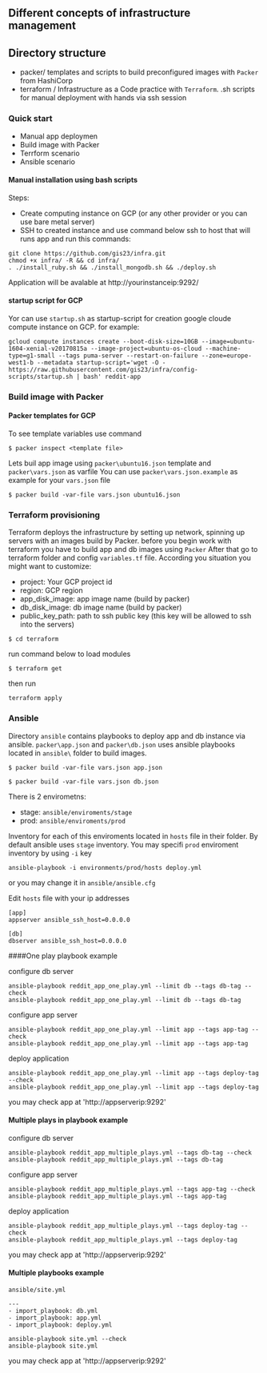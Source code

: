 ## Different concepts of infrastructure management

## Directory structure

* packer/ templates and scripts to build preconfigured images with `Packer` from HashiCorp
* terraform / Infrastructure as a Code practice with `Terraform`.
.sh scripts for manual deployment with hands via ssh session

### Quick start

- Manual app deploymen
- Build image with Packer
- Terrform scenario
- Ansible scenario


#### Manual installation using bash scripts

Steps:
- Create computing instance on GCP (or any other provider or you can use bare metal server)
- SSH to created instance and use command below
ssh to host that will runs app and run this commands:
```
git clone https://github.com/gis23/infra.git
chmod +x infra/ -R && cd infra/
. ./install_ruby.sh && ./install_mongodb.sh && ./deploy.sh
```

Application will be avalable at http://yourinstanceip:9292/


#### startup script for GCP
Yor can use `startup.sh` as startup-script for creation google cloude compute instance on GCP.
for example:
```
gcloud compute instances create --boot-disk-size=10GB --image=ubuntu-1604-xenial-v20170815a --image-project=ubuntu-os-cloud --machine-type=g1-small --tags puma-server --restart-on-failure --zone=europe-west1-b --metadata startup-script='wget -O - https://raw.githubusercontent.com/gis23/infra/config-scripts/startup.sh | bash' reddit-app
```

### Build image with Packer
#### Packer templates for GCP

To see template variables use command

```
$ packer inspect <template file>
```

Lets buil app image using `packer\ubuntu16.json` template and `packer\vars.json` as varfile
You can use `packer\vars.json.example` as example for your `vars.json` file

```
$ packer build -var-file vars.json ubuntu16.json
```

### Terraform provisioning
Terraform deploys the infrastructure by setting up network, spinning up servers with an images build by Packer.
before you begin work with terraform you have to build app and db images using `Packer`
After that go to terraform folder and config `variables.tf` file.
According you situation you might want to customize:

* project: Your GCP project id
* region: GCP region
* app_disk_image: app image name (build by packer)
* db_disk_image: db image name (build by packer)
* public_key_path: path to ssh public key (this key will be allowed to ssh into the servers)

```
$ cd terraform
```
run command below to load modules
```
$ terraform get
```
then run
```
terraform apply
```

### Ansible
Directory `ansible` contains playbooks to deploy app and db instance via ansible.
`packer\app.json` and `packer\db.json` uses ansible playbooks located in `ansible\` folder to build images.

```
$ packer build -var-file vars.json app.json
```
```
$ packer build -var-file vars.json db.json
```

There is 2 envirometns:
* stage: `ansible/enviroments/stage`
* prod: `ansible/enviroments/prod`

Inventory for each of this enviroments located in `hosts` file in their folder.
By default ansible uses `stage` inventory.
You may specifi `prod` enviroment inventory by using `-i` key

```
ansible-playbook -i environments/prod/hosts deploy.yml
```
or you may change it in `ansible/ansible.cfg`

Edit `hosts` file with your ip addresses

```
[app]
appserver ansible_ssh_host=0.0.0.0

[db]
dbserver ansible_ssh_host=0.0.0.0
```

####One play playbook example

configure db server
```
ansible-playbook reddit_app_one_play.yml --limit db --tags db-tag --check
ansible-playbook reddit_app_one_play.yml --limit db --tags db-tag
```

configure app server
```
ansible-playbook reddit_app_one_play.yml --limit app --tags app-tag --check
ansible-playbook reddit_app_one_play.yml --limit app --tags app-tag
```

deploy application
```
ansible-playbook reddit_app_one_play.yml --limit app --tags deploy-tag --check
ansible-playbook reddit_app_one_play.yml --limit app --tags deploy-tag
```

you may check app at 'http://appserverip:9292'

#### Multiple plays in playbook example

configure db server
```
ansible-playbook reddit_app_multiple_plays.yml --tags db-tag --check
ansible-playbook reddit_app_multiple_plays.yml --tags db-tag
```

configure app server
```
ansible-playbook reddit_app_multiple_plays.yml --tags app-tag --check
ansible-playbook reddit_app_multiple_plays.yml --tags app-tag
```

deploy application
```
ansible-playbook reddit_app_multiple_plays.yml --tags deploy-tag --check
ansible-playbook reddit_app_multiple_plays.yml --tags deploy-tag
```

you may check app at 'http://appserverip:9292'

#### Multiple playbooks example

`ansible/site.yml`

```
---
- import_playbook: db.yml
- import_playbook: app.yml
- import_playbook: deploy.yml
```

```
ansible-playbook site.yml --check
ansible-playbook site.yml
```

you may check app at 'http://appserverip:9292'
